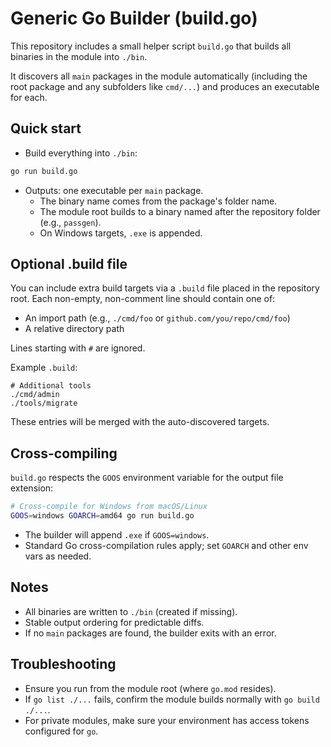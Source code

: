 # Generic Go Builder (build.go)

This repository includes a small helper script `build.go` that builds all binaries in the module into `./bin`.

It discovers all `main` packages in the module automatically (including the root package and any subfolders like `cmd/...`) and produces an executable for each.

## Quick start

- Build everything into `./bin`:

```sh
go run build.go
```

- Outputs: one executable per `main` package.
  - The binary name comes from the package's folder name.
  - The module root builds to a binary named after the repository folder (e.g., `passgen`).
  - On Windows targets, `.exe` is appended.

## Optional .build file

You can include extra build targets via a `.build` file placed in the repository root. Each non-empty, non-comment line should contain one of:

- An import path (e.g., `./cmd/foo` or `github.com/you/repo/cmd/foo`)
- A relative directory path

Lines starting with `#` are ignored.

Example `.build`:

```
# Additional tools
./cmd/admin
./tools/migrate
```

These entries will be merged with the auto-discovered targets.

## Cross-compiling

`build.go` respects the `GOOS` environment variable for the output file extension:

```sh
# Cross-compile for Windows from macOS/Linux
GOOS=windows GOARCH=amd64 go run build.go
```

- The builder will append `.exe` if `GOOS=windows`.
- Standard Go cross-compilation rules apply; set `GOARCH` and other env vars as needed.

## Notes

- All binaries are written to `./bin` (created if missing).
- Stable output ordering for predictable diffs.
- If no `main` packages are found, the builder exits with an error.

## Troubleshooting

- Ensure you run from the module root (where `go.mod` resides).
- If `go list ./...` fails, confirm the module builds normally with `go build ./...`.
- For private modules, make sure your environment has access tokens configured for `go`.
